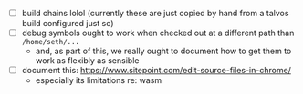 - [ ] build chains lolol (currently these are just copied by hand from a talvos build configured just so)
- [ ] debug symbols ought to work when checked out at a different path than `/home/seth/...`
  - and, as part of this, we really ought to document how to get them to work as flexibly as sensible
- [ ] document this: https://www.sitepoint.com/edit-source-files-in-chrome/
  - especially its limitations re: wasm
